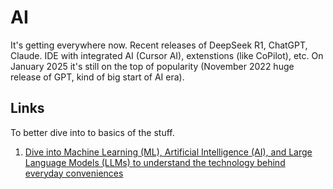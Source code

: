 # AI

It's getting everywhere now. Recent releases of DeepSeek R1, ChatGPT, Claude. IDE with integrated AI (Cursor AI), extenstions (like CoPilot), etc.
On January 2025 it's still on the top of popularity (November 2022 huge release of GPT, kind of big start of AI era).

## Links
To better dive into to basics of the stuff.
1. [Dive into Machine Learning (ML), Artificial Intelligence (AI), and Large Language Models (LLMs) to understand the technology behind everyday conveniences](https://www.netguru.com/blog/what-is-machine-learning)
